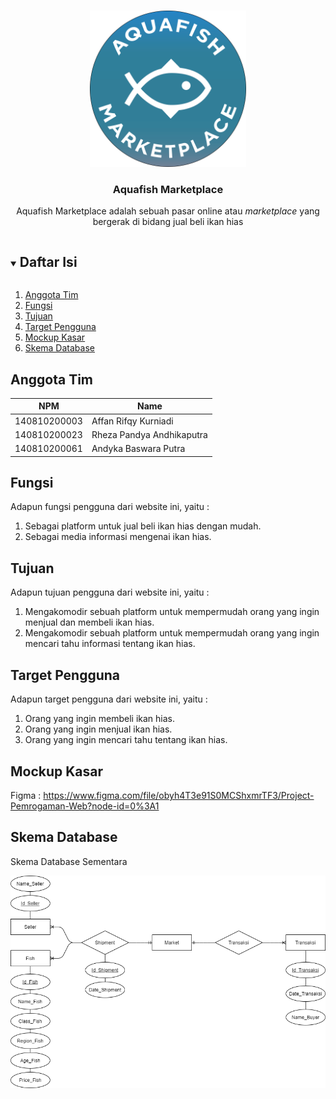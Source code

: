 <!-- Logo Proyek -->
<br />
<p align="center">
  <a href="https://github.com/github_username/repo_name">
    <img src="assets/Logo/800ppi/logo1.png" alt="Logo" width="250" height="250">
  </a>

  <h3 align="center">Aquafish Marketplace</h3>

  <p align="center">
    Aquafish Marketplace adalah sebuah pasar online atau <i>marketplace</i> yang bergerak di bidang jual beli ikan hias
  </p>
</p>

<!-- Daftar Isi -->
<details open="open">
  <summary><h2 style="display: inline-block">Daftar Isi</h2></summary>
  <ol>
    <li><a href="#anggota-tim">Anggota Tim</a></li>
    <li><a href="#fungsi">Fungsi</a></li>
    <li><a href="#tujuan">Tujuan</a></li>
    <li><a href="#target-pengguna">Target Pengguna</a></li>
    <li><a href="#mockup-kasar">Mockup Kasar</a></li>
    <li><a href="#skema-database">Skema Database</a></li>
  </ol>
</details>

<!-- Anggota Tim -->
## Anggota Tim
| NPM           | Name        |
| ------------- |-------------|
| 140810200003  | Affan Rifqy Kurniadi    |
| 140810200023  | Rheza Pandya Andhikaputra    |
| 140810200061  | Andyka Baswara Putra   |

<!-- Fungsi -->
## Fungsi

Adapun fungsi pengguna dari website ini, yaitu :
1. Sebagai platform untuk jual beli ikan hias dengan mudah.
2. Sebagai media informasi mengenai ikan hias.

<!-- Tujuan -->
## Tujuan

Adapun tujuan pengguna dari website ini, yaitu :
1. Mengakomodir sebuah platform untuk mempermudah orang yang ingin menjual dan membeli ikan hias.
2. Mengakomodir sebuah platform untuk mempermudah orang yang ingin mencari tahu informasi tentang ikan hias.

<!-- Target Pengguna -->
## Target Pengguna

Adapun target pengguna dari website ini, yaitu :
1. Orang yang ingin membeli ikan hias.
2. Orang yang ingin menjual ikan hias.
3. Orang yang ingin mencari tahu tentang ikan hias.

<!-- Mockup Kasar -->
## Mockup Kasar
Figma :
https://www.figma.com/file/obyh4T3e91S0MCShxmrTF3/Project-Pemrogaman-Web?node-id=0%3A1

<!-- Skema Database -->
## Skema Database

<p>Skema Database Sementara</p>
<img src="ERD/ERD sementara.png" alt="erd" width="650">
